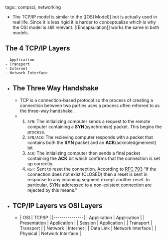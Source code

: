 tags:: compsci, networking

- The TCP/IP model is similar to the [[OSI Model]] but is actually used in real life. Since it is less rigid it is harder to conceptualize which is why the OSI model is still relevant. [[Encapsulation]] works the same in both models.
## The 4 TCP/IP Layers
	- Application
	- Transport
	- Internet
	- Network Interface
- ## The Three Way Handshake
	- TCP is a connection-based protocol so the process of creating a connection between two parties uses a process often referred to as the three-way handshake.
	- 1.  `SYN`: The initializing computer sends a request to the remote computer containing a **SYN**(synchronise) packet. This begins the process.
	  2. `SYN/ACK`: The recieving computer responds with a packet that contains both the **SYN** packet and an **ACK**(acknoledgmement) bit.
	  3. `ACK`: The initializing computer then sends a final packet containing the **ACK** bit which confirms that the connection is set up correctly.
	  4. `RST`: Sent to reset the connection. According to [RFC 793](https://tools.ietf.org/html/rfc793) “If the connection does not exist (CLOSED) then a reset is sent in response to any incoming segment except another reset. In particular, SYNs addressed to a non-existent connection are rejected by this means.”
- ## TCP/IP Layers vs OSI Layers
	- | OSI | TCP/IP |
	  |---------------|
	  | Application | Application |
	  | Presentation | Application |
	  | Session | Application |
	  | Transport | Transport |
	  | Network | Internet |
	  | Data Link | Network Interface |
	  | Physical | Network Interface |